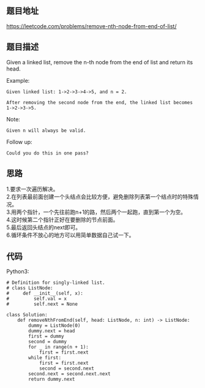 ## 题目地址
https://leetcode.com/problems/remove-nth-node-from-end-of-list/

## 题目描述
Given a linked list, remove the n-th node from the end of list and return its head.

Example:
```
Given linked list: 1->2->3->4->5, and n = 2.

After removing the second node from the end, the linked list becomes 1->2->3->5.
```
Note:
```
Given n will always be valid.
```
Follow up:
```
Could you do this in one pass?
```
## 思路
1.要求一次遍历解决。  
2.在列表最前面创建一个头结点会比较方便，避免删除列表第一个结点时的特殊情况。  
3.用两个指针，一个先往前跑n+1的路，然后两个一起跑，直到第一个为空。  
4.这时候第二个指针正好在要删除的节点前面。  
5.最后返回头结点的next即可。  
6.循环条件不放心的地方可以用简单数据自己试一下。

## 代码
Python3:
```
# Definition for singly-linked list.
# class ListNode:
#     def __init__(self, x):
#         self.val = x
#         self.next = None

class Solution:
    def removeNthFromEnd(self, head: ListNode, n: int) -> ListNode:
        dummy = ListNode(0)
        dummy.next = head
        first = dummy
        second = dummy
        for _ in range(n + 1):
            first = first.next
        while first:
            first = first.next
            second = second.next
        second.next = second.next.next
        return dummy.next
```
